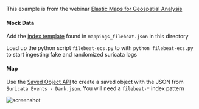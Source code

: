 This example is from the webinar [Elastic Maps for Geospatial Analysis](https://www.elastic.co/webinars/elastic-maps-for-geospatial-analysis)

#### Mock Data
Add the [index template](https://www.elastic.co/guide/en/elasticsearch/reference/current/indices-templates.html) found in `mappings_filebeat.json` in this directory

Load up the python script `filebeat-ecs.py` to with `python filebeat-ecs.py` to start ingesting fake and randomized suricata logs

#### Map
Use the [Saved Object API](https://www.elastic.co/guide/en/kibana/current/saved-objects-api-create.html) to create a saved object with the JSON from `Suricata Events - Dark.json`. You will need a `filebeat-*` index pattern

![screenshot](https://github.com/alexfrancoeur/elastic_maps_examples/blob/master/images/elastic_maps_webinar.png)
